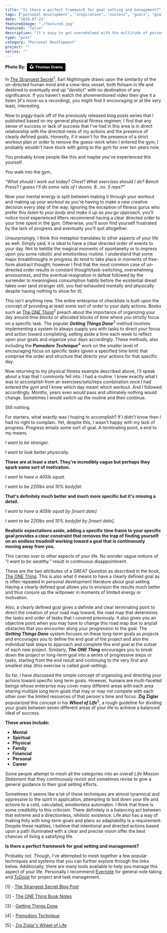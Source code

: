 ```yaml
---
title: "Is there a perfect framework for goal setting and management?"
tags: ["personal development", "inspiration", "success", "goals", "goal setting"]
date: "2019-07-22"
featuredImage: "./featured.jpg"
featured: "false"
description: "It's easy to get overwhelmed with the multitude of personal development literature out there when evaluating your own life. I attempt to mesh together multiple systems and techniques to create a rough framework that can be adapted at handling progressive development at each scale and within each area of one's life in a very concise manner."
type: "post"
category: "Personal Development"
project: ""
series: ""
---
```


**Photo By:** <a style="background-color:black;color:white;text-decoration:none;padding:4px 6px;font-family:-apple-system, BlinkMacSystemFont, &quot;San Francisco&quot;, &quot;Helvetica Neue&quot;, Helvetica, Ubuntu, Roboto, Noto, &quot;Segoe UI&quot;, Arial, sans-serif;font-size:12px;font-weight:bold;line-height:1.2;display:inline-block;border-radius:3px" href="https://unsplash.com/@swutsh?utm_medium=referral&amp;utm_campaign=photographer-credit&amp;utm_content=creditBadge" target="_blank" rel="noopener noreferrer" title="Download free do whatever you want high-resolution photos from Thomas Grams"><span style="display:inline-block;padding:2px 3px"><svg xmlns="http://www.w3.org/2000/svg" style="height:12px;width:auto;position:relative;vertical-align:middle;top:-2px;fill:white" viewBox="0 0 32 32"><title>unsplash-logo</title><path d="M10 9V0h12v9H10zm12 5h10v18H0V14h10v9h12v-9z"></path></svg></span><span style="display:inline-block;padding:2px 3px">Thomas Grams</span></a>

In [The Strangest Secret](https://www.youtube.com/watch?v=m9PmuAFsQOM)<sup>1</sup>, Earl Nightingale draws upon the similarity of the un-directed human mind and a crew-less vessel, both flotsam in life and destined to eventually end up "derelict" with no destination of any significance. If you haven't watch the aforementioned video then give it a listen (it's more-so a recording), you might find it encouraging or at the very least, interesting. 

Now to piggy-back off of the previously released blog posts series that I published based on my general physical fitness regimen; I find that any sense of success or lack of success that I've had in this area is in direct relationship with the directed-ness of my actions and the presence of clearly defined goals. Honestly, if it wasn't for the presence of a strict workout plan or order to remove the guess-work when I entered the gym; I probably wouldn't have stuck with going to the gym for over ten years now. 

You probably know people like this and maybe you've experienced this yourself. 

You walk into the gym, 

*"What should I work out today? Chest? What exercises should I do? Bench Press? I guess I'll do some sets of I dunno, 8...no. 5 reps?"* 

Now your mental energy is split between making it through your workout and making up your workout as you're having to make a new *creative* decision every step of the way. Ignoring the exception of fitness gurus who prefer this *listen to your body and make it up as you go approach*, you'll notice most experienced lifters recommend having a clear directed order to your time spent in the gym. Otherwise, you'll soon find yourself frustrated by the lack of progress and eventually you'll quit altogether.

Unsurprisingly, I think this metaphor translates to other aspects of your life as well. Simply said, it is ideal to have a clear directed order of events to your day. Not to belittle the magical moments of spontaneity or to impress upon you some robotic and emotionless routine. I understand that some major breakthroughs in progress do tend to take place in moments of free-form abstract thought; however I find that the most common case of un-directed order results in constant thought/task-switching, overwhelming anxiousness, and the eventual resignation in defeat followed by the surrender to meaningless consumption habits before the existential dread takes over (and stranger still, you feel exhausted mentally and physically despite having nothing to show for it).

This isn't anything new. The entire enterprise of checklists is built upon the concept of providing at least some sort of order to your daily actions. Books such as [The ONE Thing](http://www.blakeadams.io/the-one-thing)<sup>2</sup> preach about the importance of organizing your day around *time blocks* or allocated blocks of time where you strictly focus on a specific task. The popular ***Getting Things Done***<sup>3</sup> method involves implementing a system to always supply you with tasks to direct your focus and action toward completing; setting aside a time each week to reflect upon your goals and organize your days accordingly. These methods, also including the ***Pomodoro Technique***<sup>4</sup> work on the smaller level of encouraging focus on specific tasks (given a specified time limit) that comprise the order and structure that directs your actions for that specific day. 

Now returning to my physical fitness example described above, I'll speak about a trap that I commonly fell into. I had a routine. I knew exactly what I was to accomplish from an exercises/sets/reps combination once I had entered the gym and I knew which day meant which workout.  And I followed accordingly. Months, years even would pass and ultimately nothing would change. Sometimes I would switch up the routine and then continue. 

Still nothing. 

For starters, what exactly was I hoping to accomplish? If I didn't know then I had no right to complain. Yet, despite this, I wasn't happy with my lack of progress. Progress entails some sort of goal. A terminating point, a end to my means. 

*I want to be stronger.* 

*I want to look better physically.* 

**Those are at least a start. They're incredibly vague but perhaps they spark some sort of motivation.**

*I want to have a 405lb squat.*

*I want to be 220lbs and 10% bodyfat.*

**That's definitely much better and much more specific but it's missing a detail.**

*I want to have a 405lb squat by [insert date]*

*I want to be 220lbs and 10% bodyfat by [insert date].*

**Realistic expectations aside, adding a specific time frame to your specific goal provides a clear constraint that removes the trap of finding yourself on an endless treadmill working toward a goal that is continuously moving away from you.** 

This carries over to other aspects of your life. No wonder vague notions of *"I want to be wealthy."* result in continuous disappointment.

These are the two attributes of a *GREAT Question* as described in the book, [The ONE Thing](http://www.blakeadams.io/the-one-thing). This is also what it means to have a clearly defined goal as is often repeated in personal development literature about goal setting. Having a clearly defined goal allows you to envision the results much better and thus conjure up the willpower in moments of limited energy or motivation. 

Also, a clearly defined goal gives a definite and clear terminating point to direct the creation of your road map toward, the road map that determines the tasks and order of tasks that I covered previously. It also gives you an objective point when you may have to change this road map due to any/all obstacles that you encounter along your progression to the goal. The ***Getting Things Done*** system focuses on these long-term goals as *projects* and encourages you to define the end goal of the project and also the individual task steps to approach and complete this end goal at the outset of each new project. Similarly, ***The ONE Thing*** encourages you to break down the project or long-term goal into a series of progressive steps or tasks, starting from the end result and continuing to the very first and smallest step (this exercise is called *goal-setting*).

So far, I have discussed the simple concept of organizing and directing your actions toward specific long term goals. However, humans are multi-faceted beings whose enterprise may cover many different areas with each area sharing multiple long term goals that may or may not compete with each other over the limited resources of that person's time and focus. **Zig Ziglar** popularized this concept in his ***Wheel of Life***<sup>5</sup>, a rough guideline for dividing your goals between seven different areas of your life to achieve a balanced ideal of success. 

**These areas include:**
 
- **Mental**
- **Spiritual**
- **Physical**
- **Family**
- **Financial**
- **Personal**
- **Career**


Some people attempt to mesh all the categories into an overall *Life Mission Statement* that they continuously revisit and sometimes revise to give a general guidance to their goal setting efforts.

Sometimes it seems like a lot of these techniques are almost tyrannical and oppressive to the spirit in application, attempting to boil down your life and actions to a cold, calculated, emotionless automaton. I think that there is some credibility to this criticism. There definitely is a balancing act between that extreme and a directionless, nihilistic existence. Life also has a way of making folly with long-term goals and plans so adaptability is a requirement. Despite these realities, I believe that intentional and directed actions based upon a path illuminated with a clear and precise vision offer the best chances of living a satisfying life.

**Is there a perfect framework for goal setting and management?** 

Probably not. Though, I've attempted to mesh together a few popular techniques and systems that you can further explore through the links below. Additionally, there are many tools available to help you manage this aspect of your life. Personally I recommend [Evernote](https://www.evernote.com) for general note taking and [ToDoist](https://todoist.com/) for project and task management. 

[1] - [The Strangest Secret Blog Post](http://www.blakeadams.io/the-strangest-secret)

[2] - [The ONE Thing Book Notes](http://www.blakeadams.io/the-one-thing)

[3] - [Getting Things Done](https://www.amazon.com/Getting-Things-Done-Stress-Free-Productivity/dp/0142000280)

[4] - [Pomodoro Technique](https://francescocirillo.com/pages/pomodoro-technique)

[5] - [Zig Ziglar's Wheel of Life](https://www.ziglar.com/articles/the-wheel-of-life/)